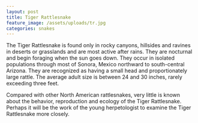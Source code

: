 ```yaml
---
layout: post
title: Tiger Rattlesnake
feature_image: /assets/uploads/tr.jpg
categories: snakes
---
```

The Tiger Rattlesnake is found only in rocky canyons, hillsides and ravines in deserts or grasslands and are most active after rains. They are nocturnal and begin foraging when the sun goes down. They occur in isolated populations through most of Sonora, Mexico northward to south-central Arizona. They are recognized as having a small head and proportionately large rattle. The average adult size is between 24 and 30 inches, rarely exceeding three feet.



Compared with other North American rattlesnakes, very little is known about the behavior, reproduction and ecology of the Tiger Rattlesnake. Perhaps it will be the work of the young herpetologist to examine the Tiger Rattlesnake more closely.
